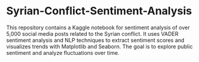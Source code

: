 # Syrian-Conflict-Sentiment-Analysis
This repository contains a Kaggle notebook for sentiment analysis of over 5,000 social media posts related to the Syrian conflict. It uses VADER sentiment analysis and NLP techniques to extract sentiment scores and visualizes trends with Matplotlib and Seaborn. The goal is to explore public sentiment and analyze fluctuations over time.
